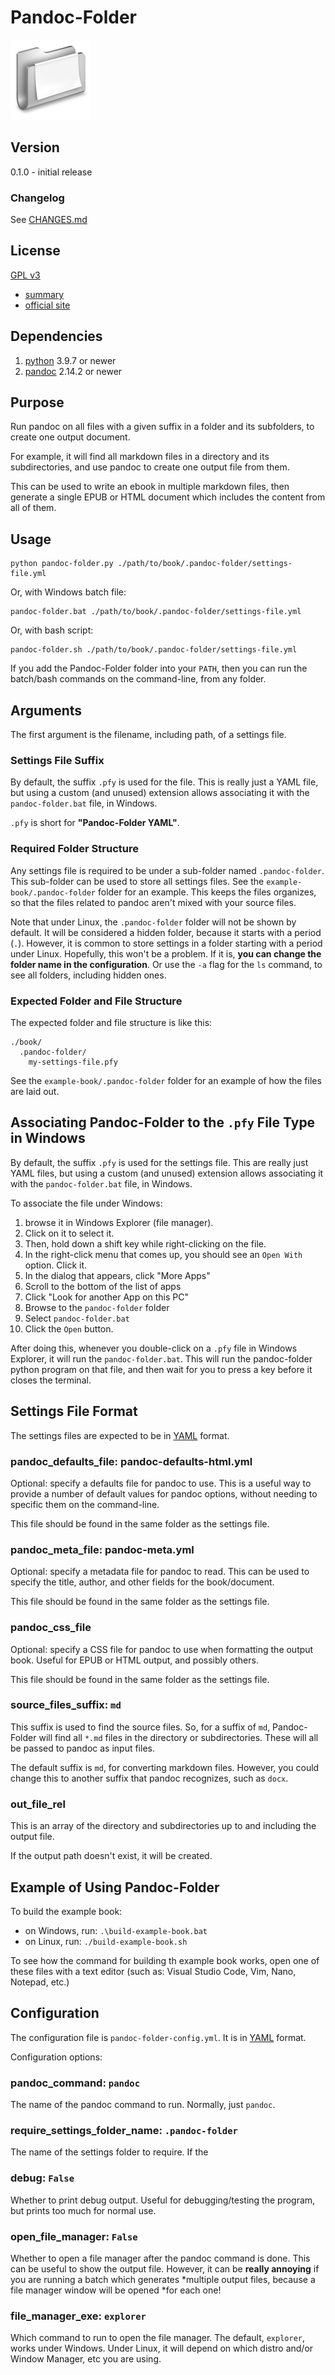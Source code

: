 # Pandoc-Folder

![folder icon](img/icons/Alumin/1472849908_Documents_4--128x128.png)

## Version

0.1.0 - initial release

### Changelog

See [CHANGES.md](CHANGES.md)


## License

[GPL v3](./LICENSE) 
- [summary](https://choosealicense.com/licenses/gpl-3.0/#)
- [official site](https://www.gnu.org/licenses/gpl-3.0.en.html)

## Dependencies

1. [python](https://www.python.org/) 3.9.7 or newer
2. [pandoc](https://pandoc.org/) 2.14.2 or newer

## Purpose

Run pandoc on all files with a given suffix in a folder and its
subfolders, to create one output document.

For example, it will find all markdown files in a directory and its
subdirectories, and use pandoc to create one output file from them.

This can be used to write an ebook in multiple markdown files, then
generate a single EPUB or HTML document which includes the content
from all of them.

## Usage

```
python pandoc-folder.py ./path/to/book/.pandoc-folder/settings-file.yml
```

Or, with Windows batch file:

```
pandoc-folder.bat ./path/to/book/.pandoc-folder/settings-file.yml
```

Or, with bash script:

```
pandoc-folder.sh ./path/to/book/.pandoc-folder/settings-file.yml
```

If you add the Pandoc-Folder folder into your `PATH`, then you can run
the batch/bash commands on the command-line, from any folder.

## Arguments

The first argument is the filename, including path, of a
settings file.

### Settings File Suffix

By default, the suffix `.pfy` is used for the file. This is really
just a YAML file, but using a custom (and unused) extension allows
associating it with the `pandoc-folder.bat` file, in Windows.

`.pfy` is short for **"Pandoc-Folder YAML"**.

### Required Folder Structure

Any settings file is required to be under a sub-folder named
`.pandoc-folder`.  This sub-folder can be used to store all settings
files. See the `example-book/.pandoc-folder` folder for an example.
This keeps the files organizes, so that the files related to pandoc
aren't mixed with your source files.

Note that under Linux, the `.pandoc-folder` folder will not be shown
by default. It will be considered a hidden folder, because it starts
with a period (`.`). However, it is common to store settings in a
folder starting with a period under Linux. Hopefully, this won't be a
problem. If it is, **you can change the folder name in the
configuration**. Or use the `-a` flag for the `ls` command, to see all
folders, including hidden ones.

### Expected Folder and File Structure

The expected folder and file structure is like this:

```
./book/
  .pandoc-folder/
    my-settings-file.pfy
```

See the `example-book/.pandoc-folder` folder for an example of how
the files are laid out.


## Associating Pandoc-Folder to the `.pfy` File Type in Windows

By default, the suffix `.pfy` is used for the settings file. This are
really just YAML files, but using a custom (and unused) extension
allows associating it with the `pandoc-folder.bat` file, in Windows.

To associate the file under Windows: 

1. browse it in Windows Explorer (file manager). 
2. Click on it to select it. 
3. Then, hold down a shift key while right-clicking on the file. 
4. In the right-click menu that comes up, you should see an 
   `Open With` option. Click it.
5. In the dialog that appears, click "More Apps"
6. Scroll to the bottom of the list of apps
7. Click "Look for another App on this PC"
8. Browse to the `pandoc-folder` folder
9. Select `pandoc-folder.bat`
10. Click the `Open` button.

After doing this, whenever you double-click on a `.pfy` file in
Windows Explorer, it will run the `pandoc-folder.bat`. This will run
the pandoc-folder python program on that file, and then wait for you
to press a key before it closes the terminal.




## Settings File Format

The settings files are expected to be in [YAML](https://yaml.org/)
format.

### pandoc_defaults_file: pandoc-defaults-html.yml

Optional: specify a defaults file for pandoc to use.  This is a useful
way to provide a number of default values for pandoc options, without
needing to specific them on the command-line.

This file should be found in the same folder as the settings file.

### pandoc_meta_file: pandoc-meta.yml

Optional: specify a metadata file for pandoc to read. This can be used to specify the title, author, and other fields for the book/document.

This file should be found in the same folder as the settings file.

### pandoc_css_file

Optional: specify a CSS file for pandoc to use when formatting the
output book. Useful for EPUB or HTML output, and possibly others.

This file should be found in the same folder as the settings file.

### source_files_suffix: `md`

This suffix is used to find the source files. So, for a suffix of
`md`, Pandoc-Folder will find all `*.md` files in the directory or
subdirectories. These will all be passed to pandoc as input files.

The default suffix is `md`, for converting markdown files. However,
you could change this to another suffix that pandoc recognizes, such
as `docx`.

### out_file_rel

This is an array of the directory and subdirectories up to and
including the output file.

If the output path doesn't exist, it will be created.




## Example of Using Pandoc-Folder

To build the example book:

- on Windows, run: `.\build-example-book.bat`
- on Linux, run: `./build-example-book.sh`

To see how the command for building th example book works, open one of
these files with a text editor (such as: Visual Studio Code, Vim,
Nano, Notepad, etc.)


## Configuration

The configuration file is `pandoc-folder-config.yml`. It is in
[YAML](https://yaml.org/) format.

Configuration options:

### pandoc_command: `pandoc`

The name of the pandoc command to run. Normally, just `pandoc`.

### require_settings_folder_name: `.pandoc-folder`

The name of the settings folder to require. If the 

### debug: `False`

Whether to print debug output. Useful for debugging/testing the
program, but prints too much for normal use.

### open_file_manager: `False`

Whether to open a file manager after the pandoc command is done.
This can be useful to show the output file. However, it can be
**really annoying** if you are running a batch which generates
*multiple output files, because a file manager window will be opened
*for each one!

### file_manager_exe: `explorer`

Which command to run to open the file manager. The default,
`explorer`, works under Windows. Under Linux, it will depend on which
distro and/or Window Manager, etc you are using.




